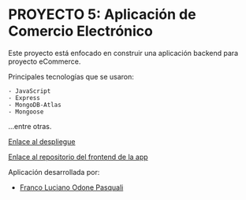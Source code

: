# PROYECTO 5: Aplicación de Comercio Electrónico

Este proyecto está enfocado en construir una aplicación backend para proyecto eCommerce.

Principales tecnologías que se usaron:

    - JavaScript
    - Express
    - MongoDB-Atlas
    - Mongoose

...entre otras.

[Enlace al despliegue](https://proyecto5-m3-budd-ecommerce-front.vercel.app/)

[Enlace al repositorio del frontend de la app](https://github.com/Franco-Odone/proyecto5M3BUDD-ecommerce-front)

Aplicación desarrollada por:

- [Franco Luciano Odone Pasquali](https://github.com/Franco-Odone)
